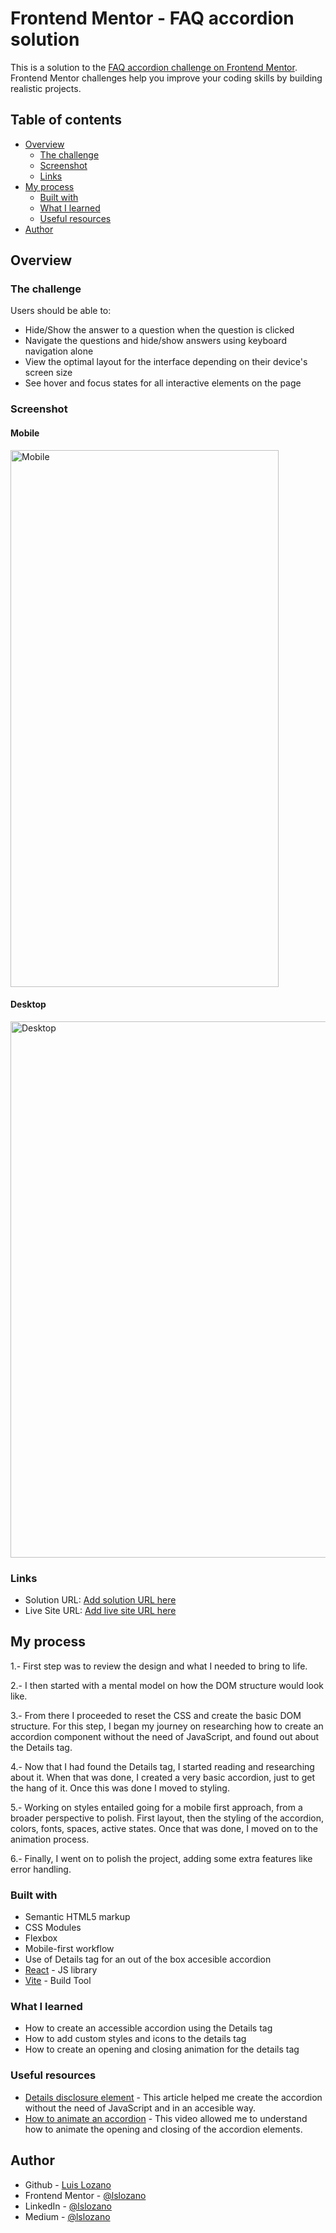 # Frontend Mentor - FAQ accordion solution

This is a solution to the [FAQ accordion challenge on Frontend Mentor](https://www.frontendmentor.io/challenges/faq-accordion-wyfFdeBwBz). Frontend Mentor challenges help you improve your coding skills by building realistic projects.

## Table of contents

- [Overview](#overview)
  - [The challenge](#the-challenge)
  - [Screenshot](#screenshot)
  - [Links](#links)
- [My process](#my-process)
  - [Built with](#built-with)
  - [What I learned](#what-i-learned)
  - [Useful resources](#useful-resources)
- [Author](#author)

## Overview

### The challenge

Users should be able to:

- Hide/Show the answer to a question when the question is clicked
- Navigate the questions and hide/show answers using keyboard navigation alone
- View the optimal layout for the interface depending on their device's screen size
- See hover and focus states for all interactive elements on the page

### Screenshot

#### Mobile

<img width="429" height="859" alt="Mobile" src="https://github.com/user-attachments/assets/4b11fc78-58b0-40e9-85ea-6f98ea12100d" />


#### Desktop

<img width="1242" height="858" alt="Desktop" src="https://github.com/user-attachments/assets/781213a6-def2-4250-bfc6-ffcf289aa92b" />



### Links

- Solution URL: [Add solution URL here](https://your-solution-url.com)
- Live Site URL: [Add live site URL here](https://your-live-site-url.com)

## My process

1.- First step was to review the design and what I needed to bring to life.

2.- I then started with a mental model on how the DOM structure would look like.

3.- From there I proceeded to reset the CSS and create the basic DOM structure. For this step, I began my journey on researching how to create an accordion component without the need of JavaScript, and found out about the Details tag.

4.- Now that I had found the Details tag, I started reading and researching about it. When that was done, I created a very basic accordion, just to get the hang of it. Once this was done I moved to styling.

5.- Working on styles entailed going for a mobile first approach, from a broader perspective to polish. First layout, then the styling of the accordion, colors, fonts, spaces, active states. Once that was done, I moved on to the animation process.

6.- Finally, I went on to polish the project, adding some extra features like error handling.

### Built with

- Semantic HTML5 markup
- CSS Modules
- Flexbox
- Mobile-first workflow
- Use of Details tag for an out of the box accesible accordion
- [React](https://reactjs.org/) - JS library
- [Vite](https://vite.dev/guide/features.html#html) - Build Tool

### What I learned

- How to create an accessible accordion using the Details tag
- How to add custom styles and icons to the details tag
- How to create an opening and closing animation for the details tag

### Useful resources

- [Details disclosure element](https://developer.mozilla.org/en-US/docs/Web/HTML/Reference/Elements/details) - This article helped me create the accordion without the need of JavaScript and in an accesible way.
- [How to animate an accordion](https://www.youtube.com/watch?app=desktop&v=QYkf4Xl2T_k) - This video allowed me to understand how to animate the opening and closing of the accordion elements.

## Author

- Github - [Luis Lozano](https://github.com/lslozano)
- Frontend Mentor - [@lslozano](https://www.frontendmentor.io/profile/lslozano)
- LinkedIn - [@lslozano](https://www.linkedin.com/in/lslozano/)
- Medium - [@lslozano](https://medium.com/@lslozano)
